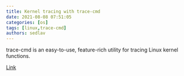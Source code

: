 ```yaml
---
title: Kernel tracing with trace-cmd 
date: 2021-08-08 07:51:05
categories: [os]
tags: [linux,trace-cmd]
authors: sedlav
---
```


trace-cmd is an easy-to-use, feature-rich utility for tracing Linux kernel functions.

[Link](https://opensource.com/article/21/7/linux-kernel-trace-cmd)
